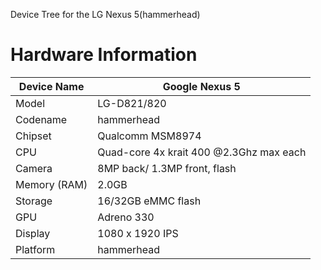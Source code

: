 Device Tree for the LG Nexus 5(hammerhead)

Hardware Information
====================

| Device Name     | Google Nexus 5       |
|-----------------|-----------------------------|
|Model            | LG-D821/820                     |
|Codename         | hammerhead                    |
|Chipset          |Qualcomm MSM8974 |
|CPU              |Quad-core  4x krait 400 @2.3Ghz max each|
|Camera           |8MP back/ 1.3MP front, flash|
|Memory (RAM)     | 2.0GB                       |
|Storage          |16/32GB eMMC flash 
|GPU              |Adreno 330                 |
|Display          | 1080 x 1920 IPS  |
|Platform         |hammerhead                       |
                


